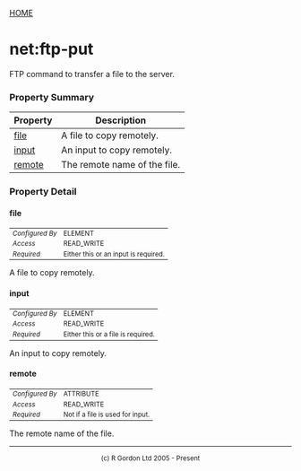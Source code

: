 [HOME](../../../../README.md)
# net:ftp-put

FTP command to transfer a file to the server.

### Property Summary

| Property | Description |
| -------- | ----------- |
| [file](#propertyfile) | A file to copy remotely. | 
| [input](#propertyinput) | An input to copy remotely. | 
| [remote](#propertyremote) | The remote name of the file. | 


### Property Detail
#### file <a name="propertyfile"></a>

<table style='font-size:smaller'>
      <tr><td><i>Configured By</i></td><td>ELEMENT</td></tr>
      <tr><td><i>Access</i></td><td>READ_WRITE</td></tr>
      <tr><td><i>Required</i></td><td>Either this or an input is required.</td></tr>
</table>

A file to copy remotely.

#### input <a name="propertyinput"></a>

<table style='font-size:smaller'>
      <tr><td><i>Configured By</i></td><td>ELEMENT</td></tr>
      <tr><td><i>Access</i></td><td>READ_WRITE</td></tr>
      <tr><td><i>Required</i></td><td>Either this or a file is required.</td></tr>
</table>

An input to copy remotely.

#### remote <a name="propertyremote"></a>

<table style='font-size:smaller'>
      <tr><td><i>Configured By</i></td><td>ATTRIBUTE</td></tr>
      <tr><td><i>Access</i></td><td>READ_WRITE</td></tr>
      <tr><td><i>Required</i></td><td>Not if a file is used for input.</td></tr>
</table>

The remote name of the file.


-----------------------

<div style='font-size: smaller; text-align: center;'>(c) R Gordon Ltd 2005 - Present</div>
